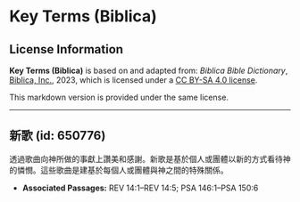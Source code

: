 # Key Terms (Biblica)

## License Information

**Key Terms (Biblica)** is based on and adapted from: _Biblica Bible Dictionary_, [Biblica, Inc.](https://www.biblica.com/), 2023, which is licensed under a [CC BY-SA 4.0 license](https://creativecommons.org/licenses/by-sa/4.0/legalcode.en).

This markdown version is provided under the same license.



--------------------------------

## 新歌 (id: 650776)

透過歌曲向神所做的事獻上讚美和感謝。新歌是基於個人或團體以新的方式看待神的憐憫。這些歌曲是建基於每個人或團體與神之間的特殊關係。

* **Associated Passages:** REV 14:1–REV 14:5; PSA 146:1–PSA 150:6

